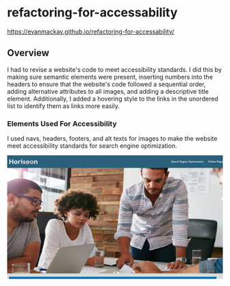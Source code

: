 # refactoring-for-accessability

https://evanmackay.github.io/refactoring-for-accessability/

## Overview

I had to revise a website's code to meet accessibility standards. I did this by making sure semantic elements were present, inserting numbers into the headers to ensure that the website's code followed a sequential order, adding alternative attributes to all images, and adding a descriptive title element. Additionally, I added a hovering style to the links in the unordered list to identify them as links more easily.

### Elements Used For Accessibility
I used navs, headers, footers, and alt texts for images to make the website meet accessibility standards for search engine optimization.


![enter image description here](https://github.com/evanmackay/refactoring-for-accessability/blob/master/Screen%20Shot%20for%20Accessibility.png?raw=true)


